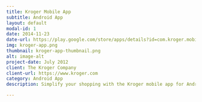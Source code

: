 ```yaml
---
title: Kroger Mobile App
subtitle: Android App
layout: default
modal-id: 1
date: 2014-11-23
date-url: https://play.google.com/store/apps/details?id=com.kroger.mobile
img: kroger-app.png
thumbnail: kroger-app-thumbnail.png
alt: image-alt
project-date: July 2012
client: The Kroger Company
client-url: https://www.kroger.com
category: Android App
description: Simplify your shopping with the Kroger mobile app for Android.

---
```

